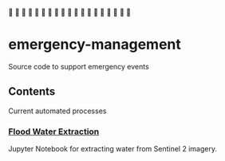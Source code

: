 :rotating_light:  :rotating_light:  :rotating_light:  :rotating_light:  :rotating_light:  :rotating_light:  :rotating_light:  :rotating_light:  :rotating_light:  :rotating_light:  :rotating_light:  :rotating_light:  :rotating_light:  :rotating_light:  :rotating_light:  :rotating_light:  :rotating_light:  :rotating_light:  :rotating_light:  

# emergency-management
Source code to support emergency events 

## Contents
Current automated processes 

### [Flood Water Extraction](flooding/Sentinel2_Water_Extraction/README.md)
Jupyter Notebook for extracting water from Sentinel 2 imagery.
